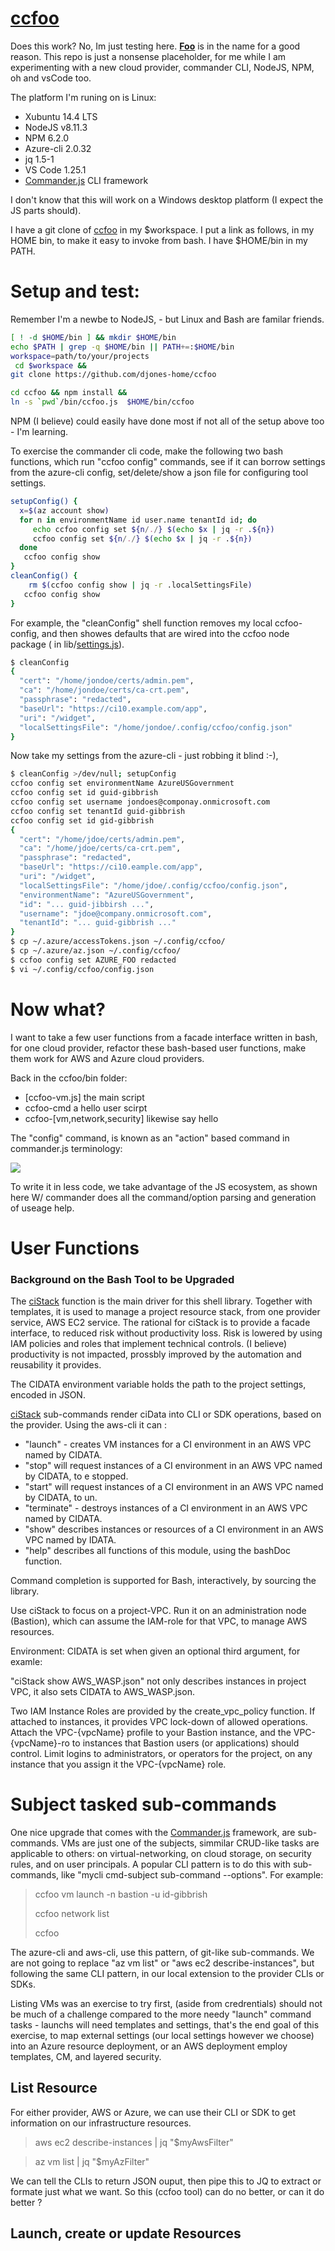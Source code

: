 # [ccfoo]
Does this work? No, Im just testing here.  __[Foo]__ is in the name for a good reason.  This repo is just a nonsense placeholder, for me while I am  experimenting with a new cloud provider, commander CLI, NodeJS,  NPM, oh and vsCode too.

The platform I'm runing on is Linux: 
* Xubuntu 14.4 LTS
* NodeJS v8.11.3
* NPM 6.2.0
* Azure-cli  2.0.32
* jq 1.5-1
* VS Code 1.25.1
* [Commander.js] CLI  framework
  
I don't know that this  will work on a  Windows desktop platform (I expect the JS parts should).

[ccfoo]: https://github.com/djones-home/ccfoo 
[Foo]:https://en.wikipedia.org/wiki/Foobar
[settings.js]: https://github.com/djones-home/ccfoo/blob/master/lib/settings.js
[ccfoo.sj]: https://github.com/djones-home/ccfoo/blob/master/bin/ccfoo.js
[Commander.js]:https://www.npmjs.com/package/commander
[ciStack]:https://incubator2.nps.edu/Tools/ciStack.sh.html

I have a git clone of [ccfoo] in my $workspace. I put a link as follows, in my HOME bin, to make it easy to invoke from bash. I have $HOME/bin in my PATH. 

# Setup and test:

Remember I'm a newbe to NodeJS, - but Linux and Bash are familar friends.

````bash
[ ! -d $HOME/bin ] && mkdir $HOME/bin
echo $PATH | grep -q $HOME/bin || PATH+=:$HOME/bin
workspace=path/to/your/projects
 cd $workspace && 
git clone https://github.com/djones-home/ccfoo

cd ccfoo && npm install &&
ln -s `pwd`/bin/ccfoo.js  $HOME/bin/ccfoo
````

NPM (I believe) could easily have done most if not all of the setup above too - I'm learning. 

To exercise the commander cli code,  make the following two bash functions, which  run  "ccfoo config" commands,  see if it can borrow settings from the azure-cli config, set/delete/show a json file for configuring tool settings.


````bash
setupConfig() {
  x=$(az account show)
  for n in environmentName id user.name tenantId id; do
     echo ccfoo config set ${n/./} $(echo $x | jq -r .${n})
     ccfoo config set ${n/./} $(echo $x | jq -r .${n})
  done 
   ccfoo config show
}
cleanConfig() {
    rm $(ccfoo config show | jq -r .localSettingsFile)
   ccfoo config show
}
````
For example, the "cleanConfig" shell function removes my local ccfoo-config, and then showes defaults that are wired into the ccfoo node package ( in lib/[settings.js]).


````bash
$ cleanConfig
{
  "cert": "/home/jondoe/certs/admin.pem",
  "ca": "/home/jondoe/certs/ca-crt.pem",
  "passphrase": "redacted",
  "baseUrl": "https://ci10.example.com/app",
  "uri": "/widget",
  "localSettingsFile": "/home/jondoe/.config/ccfoo/config.json"
}
````

Now take my settings from the azure-cli - just robbing it blind :-),

````bash
$ cleanConfig >/dev/null; setupConfig
ccfoo config set environmentName AzureUSGovernment
ccfoo config set id guid-gibbrish
ccfoo config set username jondoes@componay.onmicrosoft.com
ccfoo config set tenantId guid-gibbrish
ccfoo config set id gid-gibbrish
{
  "cert": "/home/jdoe/certs/admin.pem",
  "ca": "/home/jdoe/certs/ca-crt.pem",
  "passphrase": "redacted",
  "baseUrl": "https://ci10.eample.com/app",
  "uri": "/widget",
  "localSettingsFile": "/home/jdoe/.config/ccfoo/config.json",
  "environmentName": "AzureUSGovernment",
  "id": "... guid-jibbirsh ...",
  "username": "jdoe@company.onmicrosoft.com",
  "tenantId": "... guid-gibbrish ..."
}
$ cp ~/.azure/accessTokens.json ~/.config/ccfoo/
$ cp ~/.azure/az.json ~/.config/ccfoo/
$ ccfoo config set AZURE_FOO redacted
$ vi ~/.config/ccfoo/config.json


````

# Now what?
I want to take a few user functions from a facade interface written in bash, for one cloud provider,  refactor these bash-based user functions, make them work for AWS and Azure cloud providers.

Back in the ccfoo/bin folder:  
 * [ccfoo-vm.js] the main script
 * ccfoo-cmd a hello user scirpt
 * ccfoo-[vm,network,security] likewise say hello

  The "config" command, is known as an "action" based command in commander.js terminology:
  

![](images/Screenshot_2018-08-04_20-11-42.png)


To write it in less code, we take advantage of the JS ecosystem, as shown here W/ commander does  all the command/option parsing and generation of useage help.

# User Functions

### Background on the Bash Tool to be Upgraded 

 The [ciStack]  function is the main driver for this shell library. 
 Together with templates, it is used to manage a project resource stack, from one provider service, AWS EC2 service.
 The rational for ciStack is to provide a facade interface, to reduced risk without productivity loss.
 Risk is lowered by using IAM policies and roles that implement technical controls. (I believe) productivity is not impacted, prossbly improved
 by the automation and reusability it provides.

 The CIDATA environment variable holds the path to the project settings, encoded in JSON.

 [ciStack] sub-commands render ciData into CLI or SDK operations, based on the provider.
 Using the aws-cli it can :

  - "launch" - creates VM instances for a CI environment in an AWS VPC named by CIDATA.
  - "stop" will request instances of a CI environment in an AWS VPC named by CIDATA, to e stopped.
  - "start"  will request instances of a CI environment in an AWS VPC named by CIDATA, to un.
  - "terminate" - destroys instances of a CI environment in an AWS VPC named by CIDATA.
  - "show" describes instances or resources of a CI environment in an AWS VPC named by IDATA.
  - "help" describes all functions of this module, using the bashDoc function.

 Command completion is supported for Bash, interactively, by sourcing the library.

 Use ciStack to focus on a project-VPC. Run it on an administration node (Bastion), which can assume 
 the IAM-role for that VPC,  to manage AWS resources. 

 Environment: CIDATA is set when given an optional third argument, for examle:
 
  "ciStack show AWS_WASP.json" not only describes instances in project VPC, it also sets CIDATA to AWS_WASP.json.
 
 Two IAM Instance Roles are provided by the create_vpc_policy function. If attached to instances, it provides
 VPC lock-down of allowed operations. Attach the VPC-{vpcName} profile to your Bastion instance, and the VPC-{vpcName}-ro
 to instances that Bastion users (or applications) should control.  Limit logins to administrators, or operators for the project,
 on any instance that you assign it the VPC-{vpcName} role.

# Subject tasked sub-commands

One nice upgrade that comes with the [Commander.js] framework, are sub-commands.  VMs are just  one of the subjects, simmilar CRUD-like tasks are applicable to others: on virtual-networking, on cloud storage, on security rules, and on user principals.
A popular CLI pattern is to do this with sub-commands, like
"mycli cmd-subject sub-command --options". For example:

> ccfoo vm launch -n bastion -u id-gibbrish
> 
> ccfoo network list
> 
> ccfoo

The azure-cli and  aws-cli, use this pattern, of git-like sub-commands.  We are not going to replace "az vm list"  or "aws ec2 describe-instances", but following the same CLI pattern, in our local extension to the provider CLIs or SDKs.

Listing VMs was an exercise to try first, (aside from credrentials) should not be much of a challenge compared to the more needy "launch" command tasks - launchs will need templates and settings, that's the end goal of this exercise, to map external settings (our local settings however we choose) into an Azure resource deployment, or an AWS deployment employ templates, CM, and layered security.

## List Resource

For either provider, AWS or Azure, we can use their CLI or SDK to get information on our infrastructure resources.

> aws ec2 describe-instances | jq "$myAwsFilter"

> az vm list | jq "$myAzFilter"

We can tell the CLIs to return JSON ouput, then pipe this to JQ to extract or formate just what we want. So this (ccfoo tool) can do no better, or can it do better ?  



## Launch, create or update Resources